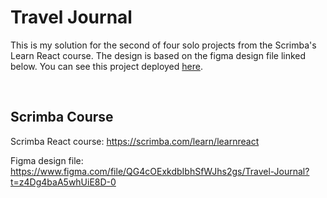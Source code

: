 # Travel Journal

This is my solution for the second of four solo projects from the Scrimba's Learn React course.  The design is based on the figma design file linked below.  You can see this project deployed [here](https://purple-hill-0e1d2931e.2.azurestaticapps.net).

<br>

## Scrimba Course

Scrimba React course: https://scrimba.com/learn/learnreact

Figma design file: https://www.figma.com/file/QG4cOExkdbIbhSfWJhs2gs/Travel-Journal?t=z4Dg4baA5whUiE8D-0
